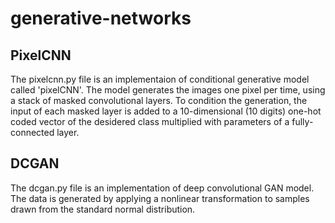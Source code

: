 # generative-networks 

## PixelCNN
The pixelcnn.py file is an implementaion of conditional generative model called 'pixelCNN'. The model generates the images one pixel per time, using a stack of masked convolutional layers. To condition the generation, the input of each masked layer is added to a 10-dimensional (10 digits) one-hot coded vector of the desidered class multiplied with parameters of a fully-connected layer.

## DCGAN
The dcgan.py file is an implementation of deep convolutional GAN model. The data is generated by applying a nonlinear transformation to samples drawn from the standard normal distribution. 
